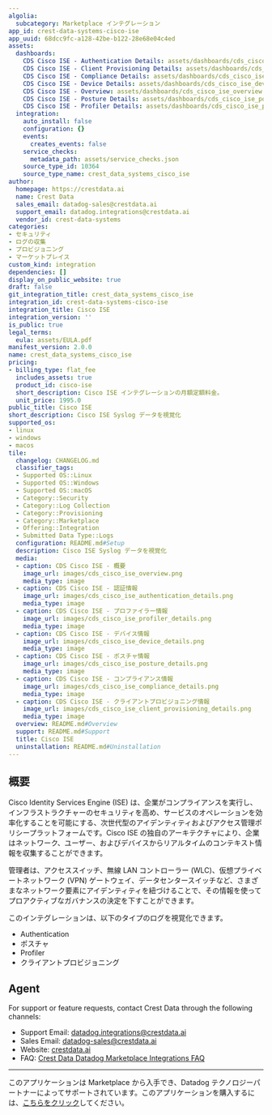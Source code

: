 ```yaml
---
algolia:
  subcategory: Marketplace インテグレーション
app_id: crest-data-systems-cisco-ise
app_uuid: 68dcc9fc-a128-42be-b122-28e68e04c4ed
assets:
  dashboards:
    CDS Cisco ISE - Authentication Details: assets/dashboards/cds_cisco_ise_authentication_details.json
    CDS Cisco ISE - Client Provisioning Details: assets/dashboards/cds_cisco_ise_client_provisioning_details.json
    CDS Cisco ISE - Compliance Details: assets/dashboards/cds_cisco_ise_compliance_details.json
    CDS Cisco ISE - Device Details: assets/dashboards/cds_cisco_ise_device_details.json
    CDS Cisco ISE - Overview: assets/dashboards/cds_cisco_ise_overview.json
    CDS Cisco ISE - Posture Details: assets/dashboards/cds_cisco_ise_posture_details.json
    CDS Cisco ISE - Profiler Details: assets/dashboards/cds_cisco_ise_profiler_details.json
  integration:
    auto_install: false
    configuration: {}
    events:
      creates_events: false
    service_checks:
      metadata_path: assets/service_checks.json
    source_type_id: 10364
    source_type_name: crest_data_systems_cisco_ise
author:
  homepage: https://crestdata.ai
  name: Crest Data
  sales_email: datadog-sales@crestdata.ai
  support_email: datadog.integrations@crestdata.ai
  vendor_id: crest-data-systems
categories:
- セキュリティ
- ログの収集
- プロビジョニング
- マーケットプレイス
custom_kind: integration
dependencies: []
display_on_public_website: true
draft: false
git_integration_title: crest_data_systems_cisco_ise
integration_id: crest-data-systems-cisco-ise
integration_title: Cisco ISE
integration_version: ''
is_public: true
legal_terms:
  eula: assets/EULA.pdf
manifest_version: 2.0.0
name: crest_data_systems_cisco_ise
pricing:
- billing_type: flat_fee
  includes_assets: true
  product_id: cisco-ise
  short_description: Cisco ISE インテグレーションの月額定額料金。
  unit_price: 1995.0
public_title: Cisco ISE
short_description: Cisco ISE Syslog データを視覚化
supported_os:
- linux
- windows
- macos
tile:
  changelog: CHANGELOG.md
  classifier_tags:
  - Supported OS::Linux
  - Supported OS::Windows
  - Supported OS::macOS
  - Category::Security
  - Category::Log Collection
  - Category::Provisioning
  - Category::Marketplace
  - Offering::Integration
  - Submitted Data Type::Logs
  configuration: README.md#Setup
  description: Cisco ISE Syslog データを視覚化
  media:
  - caption: CDS Cisco ISE - 概要
    image_url: images/cds_cisco_ise_overview.png
    media_type: image
  - caption: CDS Cisco ISE - 認証情報
    image_url: images/cds_cisco_ise_authentication_details.png
    media_type: image
  - caption: CDS Cisco ISE - プロファイラー情報
    image_url: images/cds_cisco_ise_profiler_details.png
    media_type: image
  - caption: CDS Cisco ISE - デバイス情報
    image_url: images/cds_cisco_ise_device_details.png
    media_type: image
  - caption: CDS Cisco ISE - ポスチャ情報
    image_url: images/cds_cisco_ise_posture_details.png
    media_type: image
  - caption: CDS Cisco ISE - コンプライアンス情報
    image_url: images/cds_cisco_ise_compliance_details.png
    media_type: image
  - caption: CDS Cisco ISE - クライアントプロビジョニング情報
    image_url: images/cds_cisco_ise_client_provisioning_details.png
    media_type: image
  overview: README.md#Overview
  support: README.md#Support
  title: Cisco ISE
  uninstallation: README.md#Uninstallation
---
```


<!--  SOURCED FROM https://github.com/DataDog/marketplace -->


## 概要

Cisco Identity Services Engine (ISE) は、企業がコンプライアンスを実行し、インフラストラクチャーのセキュリティを高め、サービスのオペレーションを効率化することを可能にする、次世代型のアイデンティティおよびアクセス管理ポリシープラットフォームです。Cisco ISE の独自のアーキテクチャにより、企業はネットワーク、ユーザー、およびデバイスからリアルタイムのコンテキスト情報を収集することができます。

管理者は、アクセススイッチ、無線 LAN コントローラー (WLC)、仮想プライベートネットワーク (VPN) ゲートウェイ、データセンタースイッチなど、さまざまなネットワーク要素にアイデンティティを紐づけることで、その情報を使ってプロアクティブなガバナンスの決定を下すことができます。

このインテグレーションは、以下のタイプのログを視覚化できます。
   * Authentication
   * ポスチャ
   * Profiler
   * クライアントプロビジョニング

## Agent

For support or feature requests, contact Crest Data through the following channels:

- Support Email: [datadog.integrations@crestdata.ai][2]
- Sales Email: [datadog-sales@crestdata.ai][3]
- Website: [crestdata.ai][1]
- FAQ: [Crest Data Datadog Marketplace Integrations FAQ][9]


[1]: https://www.crestdata.ai/
[2]: mailto:datadog.integrations@crestdata.ai
[3]: mailto:datadog-sales@crestdata.ai
[4]: https://docs.datadoghq.com/ja/agent/guide/agent-commands/?tab=agentv6v7#start-stop-and-restart-the-agent
[5]: https://docs.datadoghq.com/ja/agent/guide/agent-commands/#agent-status-and-information
[6]: https://docs.datadoghq.com/ja/agent/guide/agent-configuration-files/?tab=agentv6v7
[7]: https://docs.crestdata.ai/datadog-integrations-readme/Cisco_ISE.pdf
[8]: https://docs.datadoghq.com/ja/agent/?tab=Linux
[9]: https://docs.crestdata.ai/datadog-integrations-readme/Crest_Data_Datadog_Integrations_FAQ.pdf
---
このアプリケーションは Marketplace から入手でき、Datadog テクノロジーパートナーによってサポートされています。このアプリケーションを購入するには、<a href="https://app.datadoghq.com/marketplace/app/crest-data-systems-cisco-ise" target="_blank">こちらをクリック</a>してください。